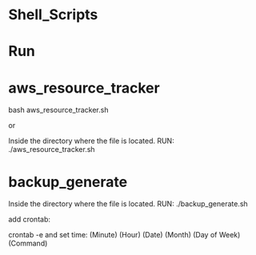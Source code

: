 # Shell_Scripts

# Run

# aws_resource_tracker
bash aws_resource_tracker.sh

or

Inside the directory where the file is located.
RUN:
    ./aws_resource_tracker.sh 

# backup_generate
Inside the directory where the file is located.
RUN:
    ./backup_generate.sh  

add crontab:

crontab -e
and set time: (Minute) (Hour) (Date) (Month) (Day of Week) (Command)

